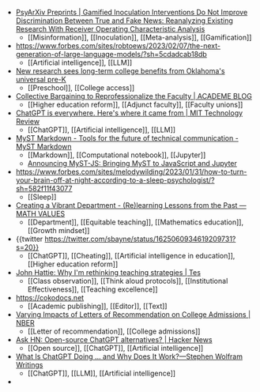 - [PsyArXiv Preprints | Gamified Inoculation Interventions Do Not Improve Discrimination Between True and Fake News: Reanalyzing Existing Research With Receiver Operating Characteristic Analysis](https://psyarxiv.com/4bgkd/)
	- [[Misinformation]], [[Inoculation]], [[Meta-analysis]], [[Gamification]]
- https://www.forbes.com/sites/robtoews/2023/02/07/the-next-generation-of-large-language-models/?sh=5cdadcab18db
	- [[Artificial intelligence]], [[LLM]]
- [New research sees long-term college benefits from Oklahoma's universal pre-K](https://www.kqed.org/mindshift/60955/new-research-sees-long-term-college-benefits-from-oklahomas-universal-pre-k)
	- [[Preschool]], [[College access]]
- [Collective Bargaining to Reprofessionalize the Faculty | ACADEME BLOG](https://academeblog.org/2023/02/13/collective-bargaining-to-reprofessionalize-the-faculty/)
	- [[Higher education reform]], [[Adjunct faculty]], [[Faculty unions]]
- [ChatGPT is everywhere. Here's where it came from | MIT Technology Review](https://www.technologyreview.com/2023/02/08/1068068/chatgpt-is-everywhere-heres-where-it-came-from/)
	- [[ChatGPT]], [[Artificial intelligence]], [[LLM]]
- [MyST Markdown - Tools for the future of technical communication - MyST Markdown](https://myst-tools.org/)
	- [[Markdown]], [[Computational notebook]], [[Jupyter]]
	- [Announcing MyST-JS: Bringing MyST to JavaScript and Jupyter](https://executablebooks.org/en/latest/blog/2023/announce-mystjs/)
- https://www.forbes.com/sites/melodywilding/2023/01/31/how-to-turn-your-brain-off-at-night-according-to-a-sleep-psychologist/?sh=582f11f43077
	- [[Sleep]]
- [Creating a Vibrant Department - (Re)learning Lessons from the Past — MATH VALUES](https://www.mathvalues.org/masterblog/creating-a-vibrant-department-relearning-lessons-from-the-past)
	- [[Department]], [[Equitable teaching]], [[Mathematics education]], [[Growth mindset]]
- {{twitter https://twitter.com/sbayne/status/1625060934619209731?s=20}}
	- [[ChatGPT]], [[Cheating]], [[Artificial intelligence in education]], [[Higher education reform]]
- [John Hattie: Why I'm rethinking teaching strategies | Tes](https://www.tes.com/magazine/teaching-learning/general/john-hattie-visible-learning-teaching-strategies-dont-make-you-expert)
	- [[Class observation]], [[Think aloud protocols]], [[Institutional Effectiveness]], [[Teaching excellence]]
- https://cokodocs.net
	- [[Academic publishing]], [[Editor]], [[Text]]
- [Varying Impacts of Letters of Recommendation on College Admissions | NBER](https://www.nber.org/papers/w30940)
	- [[Letter of recommendation]], [[College admissions]]
- [Ask HN: Open-source ChatGPT alternatives? | Hacker News](https://news.ycombinator.com/item?id=34795886)
	- [[Open source]], [[ChatGPT]], [[Artificial intelligence]]
- [What Is ChatGPT Doing … and Why Does It Work?—Stephen Wolfram Writings](https://writings.stephenwolfram.com/2023/02/what-is-chatgpt-doing-and-why-does-it-work/)
	- [[ChatGPT]], [[LLM]], [[Artificial intelligence]]
-